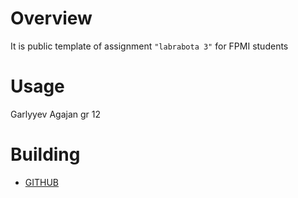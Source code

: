 # Overview

It is public template of assignment `"labrabota 3"` for FPMI students

# Usage

Garlyyev Agajan gr 12

# Building


* [GITHUB](https://github.com/Agajan2005/lab2-task1-gr12-Garlyyev/blob/master/src/main.c)
